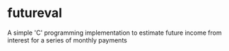 # futureval
A simple 'C' programming implementation to estimate future income from interest for a series of monthly payments
